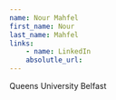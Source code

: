 ```yaml
---
name: Nour Mahfel
first_name: Nour
last_name: Mahfel
links:
	- name: LinkedIn
	absolutle_url:
---
```

Queens University Belfast
